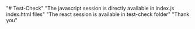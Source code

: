 "# Test-Check" 
"The javascript session is directly available in index.js index.html files"
"The react session is available in test-check folder"
"Thank you"